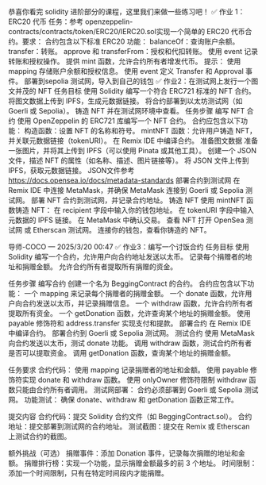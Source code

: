 恭喜你看完 solidity 进阶部分的课程，这里我们来做一些练习吧！
✅ 作业 1：ERC20 代币
任务：参考 openzeppelin-contracts/contracts/token/ERC20/IERC20.sol实现一个简单的 ERC20 代币合约。要求：
合约包含以下标准 ERC20 功能：
balanceOf：查询账户余额。
transfer：转账。
approve 和 transferFrom：授权和代扣转账。
使用 event 记录转账和授权操作。
提供 mint 函数，允许合约所有者增发代币。
提示：
使用 mapping 存储账户余额和授权信息。
使用 event 定义 Transfer 和 Approval 事件。
部署到sepolia 测试网，导入到自己的钱包
✅ 作业2：在测试网上发行一个图文并茂的 NFT
任务目标
使用 Solidity 编写一个符合 ERC721 标准的 NFT 合约。
将图文数据上传到 IPFS，生成元数据链接。
将合约部署到以太坊测试网（如 Goerli 或 Sepolia）。
铸造 NFT 并在测试网环境中查看。
任务步骤
编写 NFT 合约
使用 OpenZeppelin 的 ERC721 库编写一个 NFT 合约。
合约应包含以下功能：
构造函数：设置 NFT 的名称和符号。
mintNFT 函数：允许用户铸造 NFT，并关联元数据链接（tokenURI）。
在 Remix IDE 中编译合约。
准备图文数据
准备一张图片，并将其上传到 IPFS（可以使用 Pinata 或其他工具）。
创建一个 JSON 文件，描述 NFT 的属性（如名称、描述、图片链接等）。
将 JSON 文件上传到 IPFS，获取元数据链接。
JSON文件参考 https://docs.opensea.io/docs/metadata-standards
部署合约到测试网
在 Remix IDE 中连接 MetaMask，并确保 MetaMask 连接到 Goerli 或 Sepolia 测试网。
部署 NFT 合约到测试网，并记录合约地址。
铸造 NFT
使用 mintNFT 函数铸造 NFT：
在 recipient 字段中输入你的钱包地址。
在 tokenURI 字段中输入元数据的 IPFS 链接。
在 MetaMask 中确认交易。
查看 NFT
打开 OpenSea 测试网 或 Etherscan 测试网。
连接你的钱包，查看你铸造的 NFT。
 
导师-COCO — 2025/3/20 00:47
✅ 作业3：编写一个讨饭合约
任务目标
使用 Solidity 编写一个合约，允许用户向合约地址发送以太币。
记录每个捐赠者的地址和捐赠金额。
允许合约所有者提取所有捐赠的资金。

任务步骤
编写合约
创建一个名为 BeggingContract 的合约。
合约应包含以下功能：
一个 mapping 来记录每个捐赠者的捐赠金额。
一个 donate 函数，允许用户向合约发送以太币，并记录捐赠信息。
一个 withdraw 函数，允许合约所有者提取所有资金。
一个 getDonation 函数，允许查询某个地址的捐赠金额。
使用 payable 修饰符和 address.transfer 实现支付和提款。
部署合约
在 Remix IDE 中编译合约。
部署合约到 Goerli 或 Sepolia 测试网。
测试合约
使用 MetaMask 向合约发送以太币，测试 donate 功能。
调用 withdraw 函数，测试合约所有者是否可以提取资金。
调用 getDonation 函数，查询某个地址的捐赠金额。

任务要求
合约代码：
使用 mapping 记录捐赠者的地址和金额。
使用 payable 修饰符实现 donate 和 withdraw 函数。
使用 onlyOwner 修饰符限制 withdraw 函数只能由合约所有者调用。
测试网部署：
合约必须部署到 Goerli 或 Sepolia 测试网。
功能测试：
确保 donate、withdraw 和 getDonation 函数正常工作。

提交内容
合约代码：提交 Solidity 合约文件（如 BeggingContract.sol）。
合约地址：提交部署到测试网的合约地址。
测试截图：提交在 Remix 或 Etherscan 上测试合约的截图。

额外挑战（可选）
捐赠事件：添加 Donation 事件，记录每次捐赠的地址和金额。
捐赠排行榜：实现一个功能，显示捐赠金额最多的前 3 个地址。
时间限制：添加一个时间限制，只有在特定时间段内才能捐赠。